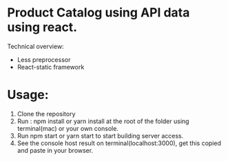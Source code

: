# Product Catalog using API data using react.
Technical overview:
- Less preprocessor
- React-static framework

# Usage:
1. Clone the repository
2. Run : npm install or yarn install at the root of the folder using terminal(mac) or your own console.
3. Run npm start or yarn start to start building server access.
4. See the console host result on terminal(localhost:3000), get this copied and paste in your browser.

